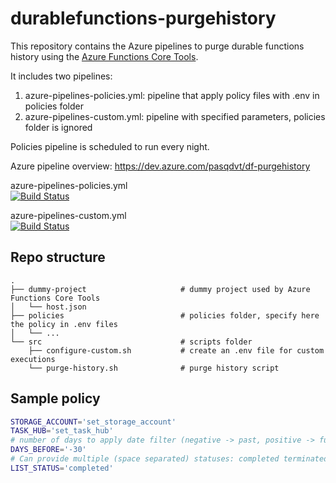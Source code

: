 # durablefunctions-purgehistory

This repository contains the Azure pipelines to purge durable functions history using the [Azure Functions Core Tools](https://docs.microsoft.com/en-us/azure/azure-functions/functions-run-local).

It includes two pipelines:
1. azure-pipelines-policies.yml: pipeline that apply policy files with .env in policies folder
1. azure-pipelines-custom.yml: pipeline with specified parameters, policies folder is ignored

Policies pipeline is scheduled to run every night.

Azure pipeline overview: https://dev.azure.com/pasqdvt/df-purgehistory

azure-pipelines-policies.yml  
[![Build Status](https://dev.azure.com/pasqdvt/df-purgehistory/_apis/build/status/df-purgehistory-policies?branchName=master)](https://dev.azure.com/pasqdvt/df-purgehistory/_build/latest?definitionId=1&branchName=master)

azure-pipelines-custom.yml  
[![Build Status](https://dev.azure.com/pasqdvt/df-purgehistory/_apis/build/status/df-purgehistory-custom?branchName=master)](https://dev.azure.com/pasqdvt/df-purgehistory/_build/latest?definitionId=2&branchName=master)

## Repo structure

    .
    ├── dummy-project                     # dummy project used by Azure Functions Core Tools
    │   └── host.json
    ├── policies                          # policies folder, specify here the policy in .env files
    │   └── ...
    └── src                               # scripts folder
        ├── configure-custom.sh           # create an .env file for custom executions
        └── purge-history.sh              # purge history script

## Sample policy

```bash
STORAGE_ACCOUNT='set_storage_account'
TASK_HUB='set_task_hub'
# number of days to apply date filter (negative -> past, positive -> future)
DAYS_BEFORE='-30'
# Can provide multiple (space separated) statuses: completed terminated canceled failed
LIST_STATUS='completed'
```
